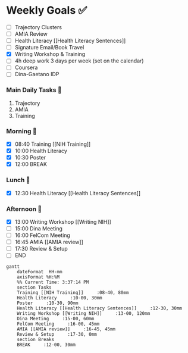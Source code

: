 # Weekly Goals ✅
  - [ ] Trajectory Clusters 
  - [ ] AMIA Review 
  - [ ] Health Literacy [[Health Literacy Sentences]]
  - [ ] Signature Email/Book Travel
  - [x] Writing Workshop & Training 
  - [ ] 4h deep work 3 days per week (set on the calendar)
  - [ ] Coursera
  - [ ] Dina-Gaetano IDP
### Main Daily Tasks 💚 
1. Trajectory
2. AMIA
3. Training
### Morning 🔨
- [x] 08:40 Training [[NIH Training]]
- [x] 10:00 Health Literacy
- [x] 10:30 Poster
- [x] 12:00 BREAK
### Lunch 👀
- [x] 12:30 Health Literacy [[Health Literacy Sentences]]
### Afternoon 👻
- [x] 13:00 Writing Workshop [[Writing NIH]]
- [ ] 15:00 Dina Meeting
- [ ] 16:00 FelCom Meeting
- [ ] 16:45 AMIA [[AMIA review]]
- [ ] 17:30 Review & Setup
- [ ] END
```mermaid
gantt
    dateFormat  HH-mm
    axisFormat %H:%M
    %% Current Time: 3:37:14 PM
    section Tasks
    Training [[NIH Training]]     :08-40, 80mm
    Health Literacy     :10-00, 30mm
    Poster     :10-30, 90mm
    Health Literacy [[Health Literacy Sentences]]     :12-30, 30mm
    Writing Workshop [[Writing NIH]]     :13-00, 120mm
    Dina Meeting     :15-00, 60mm
    FelCom Meeting     :16-00, 45mm
    AMIA [[AMIA review]]     :16-45, 45mm
    Review & Setup     :17-30, 0mm
    section Breaks
    BREAK     :12-00, 30mm
```


